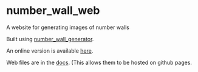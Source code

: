 # number_wall_web
A website for generating images of number walls

Built using [number_wall_generator](https://github.com/313ctric/number_wall_generator).

An online version is available [here](https://313ctric.github.io/number_wall_web/index.html).

Web files are in the [docs](/docs). (This allows them to be hosted on github pages.

